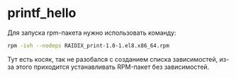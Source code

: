 # printf_hello

Для запуска rpm-пакета нужно использовать команду:

```bash
rpm -ivh --nodeps RAIDIX_print-1.0-1.el8.x86_64.rpm
```
Тут есть косяк, так не разобался с созданием списка зависимостей, из-за этого приходится устанавливать RPM-пакет без зависимостей.

